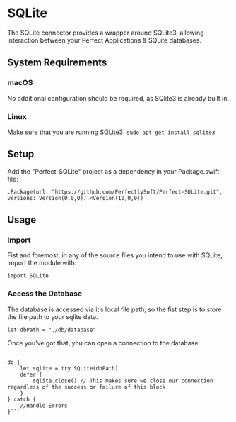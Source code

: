 # SQLite

The SQLite connector provides a wrapper around SQLite3, allowing interaction between your Perfect Applications &amp; SQLite databases. 

## System Requirements

### macOS

No additional configuration should be required, as SQlite3 is already built in. 

### Linux 
Make sure that you are running SQLite3:
`sudo apt-get install sqlite3`

## Setup

Add the "Perfect-SQLite" project as a dependency in your Package.swift file:

`.Package(url: "https://github.com/PerfectlySoft/Perfect-SQLite.git", versions: Version(0,0,0)..<Version(10,0,0))`

## Usage

### Import

Fist and foremost, in any of the source files you intend to use with SQLite, import the module with: 

`import SQLite`

### Access the Database

The database is accessed via it’s local file path, so the fist step is to store the file path to your sqlite data. 

`let dbPath = "./db/database"`

Once you’ve got that, you can open a connection to the database: 

```let dbPath = "./db/database"

do {
	let sqlite = try SQLite(dbPath)
	defer {
		sqlite.close() // This makes sure we close our connection regardless of the success or failure of this block. 
	}
} catch {
	//Handle Errors
}```